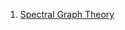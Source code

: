 1. [Spectral Graph Theory](https://github.com/yeshwantd/yeshwantd.github.io/blob/master/spectral_graph_theory.md)
